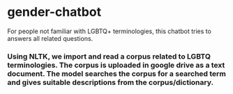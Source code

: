 # gender-chatbot
For people not familiar with LGBTQ+ terminologies, this chatbot tries to answers all related questions.

### Using NLTK, we import and read a corpus related to LGBTQ terminologies. The corpus is uploaded in google drive as a text document. The model searches the corpus for a searched term and gives suitable descriptions from the corpus/dictionary.
